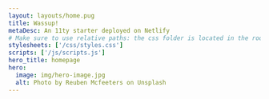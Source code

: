 ```yaml
---
layout: layouts/home.pug
title: Wassup!
metaDesc: An 11ty starter deployed on Netlify
# Make sure to use relative paths: the css folder is located in the root #
stylesheets: ['/css/styles.css']
scripts: ['/js/scripts.js']
hero_title: homepage
hero:
  image: img/hero-image.jpg
  alt: Photo by Reuben Mcfeeters on Unsplash
---
```

